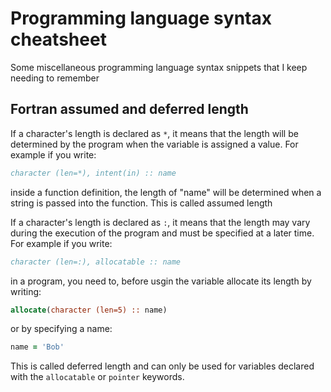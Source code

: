 # Programming language syntax cheatsheet

Some miscellaneous programming language syntax snippets that I keep needing to remember

## Fortran assumed and deferred length

If a character's length is declared as `*`, it means that the
length will be determined by the program when the variable is assigned
a value. For example if you write:

```fortran
character (len=*), intent(in) :: name
```

inside a function definition, the length of "name" will be determined
when a string is passed into the function. This is called assumed length

If a character's length is declared as `:`, it means that the
length may vary during the execution of the program and must
be specified at a later time. For example if you write:

```fortran
character (len=:), allocatable :: name
```

in a program, you need to, before usgin the variable allocate its
length by writing:

```fortran
allocate(character (len=5) :: name)
```

or by specifying a name:

```fortran
name = 'Bob'
```

This is called deferred length and can only be used for variables
declared with the `allocatable` or `pointer` keywords.
